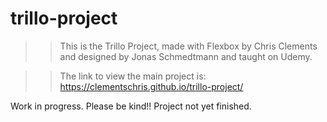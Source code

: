 # trillo-project

>> This is the Trillo Project, made with Flexbox by Chris Clements and designed by Jonas Schmedtmann and taught on Udemy.

>> The link to view the main project is: https://clementschris.github.io/trillo-project/

Work in progress. Please be kind!! Project not yet finished. 